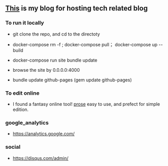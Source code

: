 
## [This](https://bylion.github.io) is my blog for hosting tech related blog


### To run it locally

 - git clone the repo, and cd to the directoty

 - docker-compose rm -f ; docker-compose pull； docker-compose up --build

 - docker-compose run site bundle update

 - browse the site by 0.0.0.0:4000

 - bundle update github-pages (gem update github-pages)


### To edit online

 - I found a fantasy online tool! [prose](http://prose.io/)  easy to use, and prefect for simple edition.

### google_analytics
 - https://analytics.google.com/

### social
 - https://disqus.com/admin/
